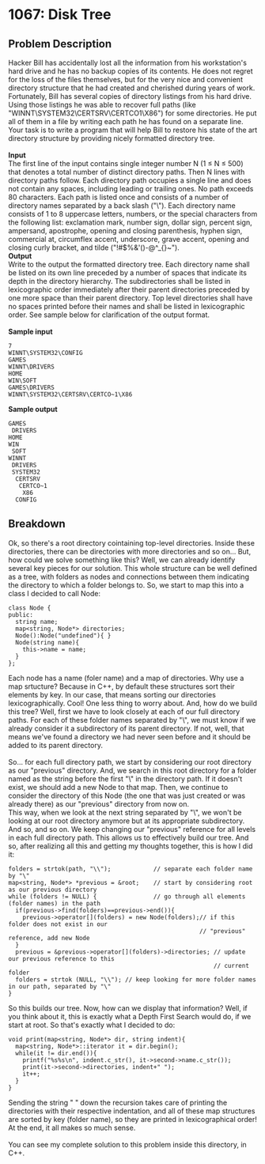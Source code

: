 # 1067: Disk Tree
## Problem Description
Hacker Bill has accidentally lost all the information from his workstation's hard drive and he has no backup copies of its contents. He does not regret for the loss of the files themselves, but for the very nice and convenient directory structure that he had created and cherished during years of work.<br/>
Fortunately, Bill has several copies of directory listings from his hard drive. Using those listings he was able to recover full paths (like "WINNT\SYSTEM32\CERTSRV\CERTCO1\X86") for some directories. He put all of them in a file by writing each path he has found on a separate line.<br/>
Your task is to write a program that will help Bill to restore his state of the art directory structure by providing nicely formatted directory tree.<br/><br/>
**Input**<br/>
The first line of the input contains single integer number N (1 ≤ N ≤ 500) that denotes a total number of distinct directory paths. Then N lines with directory paths follow. Each directory path occupies a single line and does not contain any spaces, including leading or trailing ones. No path exceeds 80 characters. Each path is listed once and consists of a number of directory names separated by a back slash ("\\").
Each directory name consists of 1 to 8 uppercase letters, numbers, or the special characters from the following list: exclamation mark, number sign, dollar sign, percent sign, ampersand, apostrophe, opening and closing parenthesis, hyphen sign, commercial at, circumflex accent, underscore, grave accent, opening and closing curly bracket, and tilde ("!#$%&'()-@^_{}~").<br/>
**Output**<br/>
Write to the output the formatted directory tree. Each directory name shall be listed on its own line preceded by a number of spaces that indicate its depth in the directory hierarchy. The subdirectories shall be listed in lexicographic order immediately after their parent directories preceded by one more space than their parent directory. Top level directories shall have no spaces printed before their names and shall be listed in lexicographic order. See sample below for clarification of the output format.<br/><br/>
**Sample input**<br/>
```
7
WINNT\SYSTEM32\CONFIG
GAMES
WINNT\DRIVERS
HOME
WIN\SOFT
GAMES\DRIVERS
WINNT\SYSTEM32\CERTSRV\CERTCO~1\X86
```
**Sample output**<br/>
```
GAMES
 DRIVERS
HOME
WIN
 SOFT
WINNT
 DRIVERS
 SYSTEM32
  CERTSRV
   CERTCO~1
    X86
  CONFIG
```

## Breakdown
Ok, so there's a root directory cointaining top-level directories. Inside these directories, there can be directories with more directories and so on... But, how could we solve something like this? Well, we can already identify several key pieces for our solution. This whole structure can be well defined as a tree, with folders as nodes and connections between them indicating the directory to which a folder belongs to. So, we start to map this into a class I decided to call Node:
```
class Node {
public:
  string name;
  map<string, Node*> directories;
  Node():Node("undefined"){ }
  Node(string name){
    this->name = name;
  }
};
```
Each node has a name (foler name) and a map of directories. Why use a map srtucture? Because in C++, by default these structures sort their elements by key. In our case, that means sorting our directories lexicographically. Cool! One less thing to worry about. And, how do we build this tree? Well, first we have to look closely at each of our full directory paths. For each of these folder names separated by "\\", we must know if we already consider it a subdirectory of its parent directory. If not, well, that means we've found a directory we had never seen before and it should be added to its parent directory.<br/>
<br/>
So... for each full directory path, we start by considering our root directory as our "previous" directory. And, we search in this root directory for a folder named as the string before the first "\\" in the directory path. If it doesn't exist, we should add a new Node to that map. Then, we continue to consider the directory of this Node (the one that was just created or was already there) as our "previous" directory from now on.<br/>
This way, when we look at the next string separated by "\\", we won't be looking at our root directory anymore but at its appropriate subdirectory. And so, and so on. We keep changing our "previous" reference for all levels in each full directory path. This allows us to effectively build our tree. And so, after realizing all this and getting my thoughts together, this is how I did it:
```
folders = strtok(path, "\\");            // separate each folder name by "\"
map<string, Node*> *previous = &root;    // start by considering root as our previous directory
while (folders != NULL) {                // go through all elements (folder names) in the path
  if(previous->find(folders)==previous->end()){
    previous->operator[](folders) = new Node(folders);// if this folder does not exist in our
                                                      // "previous" reference, add new Node
  }
  previous = &previous->operator[](folders)->directories; // update our previous reference to this
                                                          // current folder
  folders = strtok (NULL, "\\"); // keep looking for more folder names in our path, separated by "\"
}
```
So this builds our tree. Now, how can we display that information? Well, if you think about it, this is exactly what a Depth First Search would do, if we start at root. So that's exactly what I decided to do:
```
void print(map<string, Node*> dir, string indent){
  map<string, Node*>::iterator it = dir.begin();
  while(it != dir.end()){
    printf("%s%s\n", indent.c_str(), it->second->name.c_str());
    print(it->second->directories, indent+" ");
    it++;
  }
}
```
Sending the string " " down the recursion takes care of printing the directories with their respective indentation, and all of these map structures are sorted by key (folder name), so they are printed in lexicographical order! At the end, it all makes so much sense.<br/>
<br/>
You can see my complete solution to this problem inside this directory, in C++.
